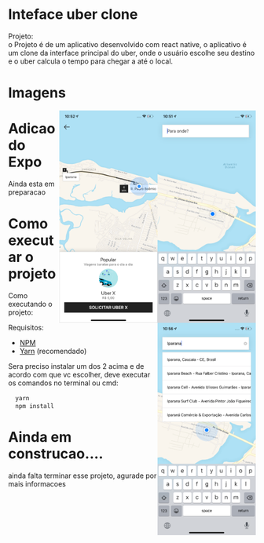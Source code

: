 # Inteface uber clone


Projeto:  
o Projeto é de um aplicativo desenvolvido com react native, o aplicativo é um clone da interface principal do uber, onde o usuário escolhe seu destino e o uber calcula o tempo para chegar a até o local.


# Imagens
<p align="center">
<img src='https://github.com/renan-meneses/clone-Uber/blob/master/print1.png' width="200px" align="right" >
<img src='https://github.com/renan-meneses/clone-Uber/blob/master/print2.png' width="200px" align="right">
<img src='https://github.com/renan-meneses/clone-Uber/blob/master/print3.png' width="200px" align="right">
</p>




# Adicao do Expo


<p>Ainda esta em preparacao</p>



# Como executar o projeto

<p>Como executando o projeto:</p>


<p>Requisitos: </p>

- [NPM](https://www.npmjs.com/)
- [Yarn](https://yarnpkg.com/lang/en/) (recomendado)

<p>
  Sera preciso instalar um dos 2 acima e de acordo com que vc escolher, deve executar os comandos no terminal ou cmd:
</p>


```
  yarn
  npm install
```

<p>

# Ainda em construcao....

<p> ainda falta terminar esse projeto, agurade por mais informacoes</p>